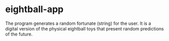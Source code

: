 # eightball-app

The program generates a random fortunate (string) for the user. It is a digital version of the physical eightball toys that present random predictions of the future. 

